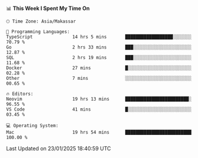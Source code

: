 <!--START_SECTION:waka-->
📊 **This Week I Spent My Time On** 

```text
🕑︎ Time Zone: Asia/Makassar

💬 Programming Languages: 
TypeScript               14 hrs 5 mins       ██████████████████░░░░░░░   70.79 % 
Go                       2 hrs 33 mins       ███░░░░░░░░░░░░░░░░░░░░░░   12.87 % 
SQL                      2 hrs 19 mins       ███░░░░░░░░░░░░░░░░░░░░░░   11.68 % 
Docker                   27 mins             █░░░░░░░░░░░░░░░░░░░░░░░░   02.28 % 
Other                    7 mins              ░░░░░░░░░░░░░░░░░░░░░░░░░   00.65 % 

🔥 Editors: 
Neovim                   19 hrs 13 mins      ████████████████████████░   96.55 % 
VS Code                  41 mins             █░░░░░░░░░░░░░░░░░░░░░░░░   03.45 % 

💻 Operating System: 
Mac                      19 hrs 54 mins      █████████████████████████   100.00 % 
```


 Last Updated on 23/01/2025 18:40:59 UTC
<!--END_SECTION:waka-->
